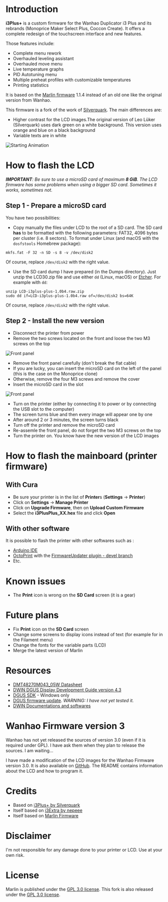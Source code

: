 # Introduction

**i3Plus+** is a custom firmware for the Wanhao Duplicator i3 Plus and its rebrands (Monoprice Maker Select Plus, Coccon Create). It offers a complete redesign of the touchscreen interface and new features.

Those features include:

* Complete menu rework
* Overhauled leveling assistant
* Overhauled move menu
* Live temperature graphs
* PID Autotuning menu
* Multiple preheat profiles with customizable temperatures
* Printing statistics

It is based on the [Marlin firmware](https://github.com/MarlinFirmware/Marlin) 1.1.4 instead of an old one like the original version from Wanhao.

This firmware is a fork of the work of [Silverquark](https://silverquark.github.io/i3PlusPlusSite/). The main differences are:

* Higher contrast for the LCD images.The original version of Leo Lüker (Silverquark) uses dark green on a white background. This version uses orange and blue on a black background
* Variable texts are in white

![Starting Animation](https://raw.githubusercontent.com/andrivet/i3PlusPlus/master/assets/LCD.gif)

# How to flash the LCD

_**IMPORTANT**: Be sure to use a microSD card of maximum **8 GiB**. The LCD firmware has some problems when using a bigger SD card. Sometimes it works, sometimes not._

## Step 1 - Prepare a microSD card

You have two possibilities:

- Copy manually the files under LCD to the root of a SD card. The SD card **has** to be formatted with the following parameters: FAT32, 4096 bytes per cluster (i.e. 8 sectors). To format under Linux (and macOS with the `dosfstools` Homebrew package):

```
mkfs.fat -F 32 -n SD -s 8 -v /dev/disk2
```

Of course, replace `/dev/disk2` with the right value.

- Use the SD card dump I have prepared (in the Dumps directory). Just unzip the LCD30.zip file and use either `dd` (Linux, macOS) or [Etcher](https://etcher.io). For example with `dd`:

```
unzip LCD-i3plus-plus-1.0b4.raw.zip
sudo dd if=LCD-i3plus-plus-1.0b4.raw of=/dev/disk2 bs=64K
```

Of course, replace `/dev/disk2` with the right value.

## Step 2 - Install the new version

- Disconnect the printer from power
- Remove the two screws located on the front and loose the two M3 screws on the top

![Front panel](https://raw.github.com/andrivet/Wanhao-i3-Plus/master/assets/front-panel-screws.jpg)

- Remove the front panel carefully (don't break the flat cable)
- If you are lucky, you can insert the microSD card on the left of the panel (this is the case on the Monoprice clone)
- Otherwise, remove the four M3 screws and remove the cover
- Insert the microSD card in the slot

![Front panel](https://raw.github.com/andrivet/Wanhao-i3-Plus/master/assets/LCD-board-microSD.jpg)

- Turn on the printer (either by connecting it to power or by connecting the USB slot to the computer)
- The screen turns blue and then every image will appear one by one
- After around 2 or 3 minutes, the screen turns black
- Turn off the printer and remove the microSD card
- Re-assemle the front panel, do not forget the two M3 screws on the top
- Turn the printer on. You know have the new version of the LCD images

# How to flash the mainboard (printer firmware)

## With Cura

* Be sure your printer is in the list of **Printer**s (**Settings** &#x2192; **Printer**)
* Click on **Settings** &#x2192; **Manage Printer**
* Click on **Upgrade Firmware**, then on **Upload Custom Firmware**
* Select the **i3PlusPlus_XX.hex** file and click **Open**

## With other software

It is possible to flash the printer with other softwares such as :

* [Arduino IDE](https://www.arduino.cc/en/Main/Software)
* [OctoPrint](https://github.com/foosel/OctoPrint) with the [FirmwareUpdater plugin - devel branch](https://github.com/OctoPrint/OctoPrint-FirmwareUpdater/tree/devel)
* Etc.


# Known issues

* The **Print** icon is wrong on the **SD Card** screen (it is a gear)

# Future plans

* Fix **Print** icon on the **SD Card** screen
* Change some screens to display icons instead of text (for example for in the Filament menu)
* Change the fonts for the variable parts (LCD)
* Merge the latest version of Marlin

# Resources

- [DMT48270M043_05W Datasheet](http://www.dwin.com.cn/uploads/English%20Documents/Mini%20DGUS/DMT48270M043_05W_DATASHEET.pdf)
- [DWIN DGUS Display Development Guide version 4.3](http://dwin.com.cn/uploads/产品数据手册/DWIN%20DGUS%20DEV%20GUIDE_V43_2015.pdf)
- [DGUS SDK](http://www.dwin.com.cn/uploads/English%20Documents/DGUS_SDK.rar) - Windows only
- [DGUS firmware update](http://www.dwin.com.cn/uploads/产品数据手册/DGUS%20upgrade%20program%2020161024%20.rar). _WARNING: I have not yet tested it._
- [DWIN Documentations and softwares](http://dwin.com.cn/english/products/bt-72876584214435.html)

# Wanhao Firmware version 3

Wanhao has not yet released the sources of version 3.0 (even if it is required under GPL). I have ask them when they plan to release the sources. I am waiting...

I have made a modification of the LCD images for the Wanhao Firmware version 3.0. It is also available on [GitHub](https://github.com/andrivet/Wanhao-i3-Plus). The README contains information about the LCD and how to program it.

# Credits

* Based on [i3Plus+ by Silverquark](https://silverquark.github.io/i3PlusPlusSite/)
* Itself based on [i3Extra by nepeee](https://github.com/nepeee/i3Extra)
* Itself based on [Marlin Firmware](https://github.com/MarlinFirmware/Marlin)

# Disclaimer

I'm not responsible for any damage done to your printer or LCD. Use at your own risk.


# License

Marlin is published under the [GPL 3.0 license](https://github.com/COPYING.md). This fork is also released under the [GPL 3.0 license](https://github.com/COPYING.md).


